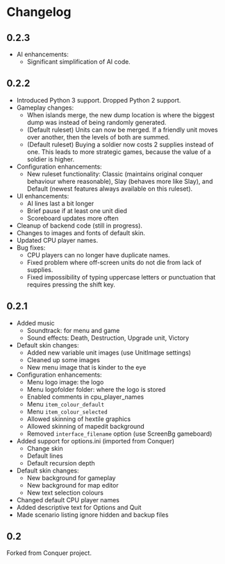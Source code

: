# Changelog

## 0.2.3

 * AI enhancements:
    - Significant simplification of AI code.

## 0.2.2

 * Introduced Python 3 support. Dropped Python 2 support.
 * Gameplay changes:
    - When islands merge, the new dump location is where the biggest dump was
      instead of being randomly generated.
    - (Default ruleset) Units can now be merged. If a friendly unit moves over
      another, then the levels of both are summed.
    - (Default ruleset) Buying a soldier now costs 2 supplies instead of one.
      This leads to more strategic games, because the value of a soldier is
      higher.
 * Configuration enhancements:
    - New ruleset functionality: Classic (maintains original conquer behaviour
      where reasonable), Slay (behaves more like Slay), and Default (newest
      features always available on this ruleset).
 * UI enhancements:
    - AI lines last a bit longer
    - Brief pause if at least one unit died
    - Scoreboard updates more often
 * Cleanup of backend code (still in progress).
 * Changes to images and fonts of default skin.
 * Updated CPU player names.
 * Bug fixes:
    - CPU players can no longer have duplicate names.
    - Fixed problem where off-screen units do not die from lack of supplies.
    - Fixed impossibility of typing uppercase letters or punctuation that
      requires pressing the shift key.

## 0.2.1
 * Added music
    - Soundtrack: for menu and game
    - Sound effects: Death, Destruction, Upgrade unit, Victory
 * Default skin changes:
    - Added new variable unit images (use UnitImage settings)
    - Cleaned up some images
    - New menu image that is kinder to the eye
 * Configuration enhancements:
    - Menu logo image: the logo
    - Menu logofolder folder: where the logo is stored
    - Enabled comments in cpu_player_names
    - Menu `item_colour_default`
    - Menu `item_colour_selected`
    - Allowed skinning of hextile graphics
    - Allowed skinning of mapedit background
    - Removed `interface_filename` option (use ScreenBg gameboard)
 * Added support for options.ini (imported from Conquer)
    - Change skin
    - Default lines
    - Default recursion depth
 * Default skin changes:
    - New background for gameplay
    - New background for map editor
    - New text selection colours
 * Changed default CPU player names
 * Added descriptive text for Options and Quit
 * Made scenario listing ignore hidden and backup files

## 0.2

Forked from Conquer project.
